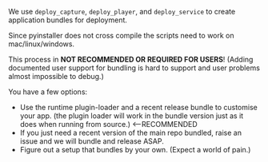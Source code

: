 We use `deploy_capture`, `deploy_player`, and `deploy_service` to create application bundles for deployment.

Since pyinstaller does not cross compile the scripts need to work on mac/linux/windows.


This process in __NOT RECOMMENDED OR REQUIRED FOR USERS__! (Adding documented user support for bundling is hard to support and user problems almost impossible to debug.)

You have a few options:
 - Use the runtime plugin-loader and a recent release bundle to customise your app. (the plugin loader will work in the bundle version just as it does when running from source.) <--RECOMMENDED
 - If you just need a recent version of the main repo bundled, raise an issue and we will bundle and release ASAP.
 - Figure out a setup that bundles by your own. (Expect a world of pain.)
